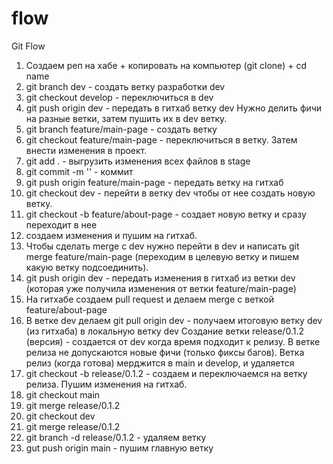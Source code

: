 # flow

Git Flow

1. Создаем реп на хабе + копировать на компьютер (git clone) + cd name
2. git branch dev - создать ветку разработки dev
3. git checkout develop - переключиться в dev
4. git push origin dev - передать в гитхаб ветку dev
   Нужно делить фичи на разные ветки, затем пушить их в dev ветку.
5. git branch feature/main-page - создать ветку
6. git checkout feature/main-page - переключиться в ветку. Затем внести изменения в проект.
7. git add . - выгрузить изменения всех файлов в stage
8. git commit -m '' - коммит
9. git push origin feature/main-page - передать ветку на гитхаб
10. git checkout dev - перейти в ветку dev чтобы от нее создать новую ветку.
11. git checkout -b feature/about-page - создает новую ветку и сразу переходит в нее
12. создаем изменения и пушим на гитхаб.
13. Чтобы сделать merge с dev нужно перейти в dev и написать git merge feature/main-page (переходим в целевую ветку и пишем какую
    ветку подсоединить).
14. git push origin dev - передать изменения в гитхаб из ветки dev (которая уже получила изменения от ветки feature/main-page)
15. На гитхабе создаем pull request и делаем merge с веткой feature/about-page
16. В ветке dev делаем git pull origin dev - получаем итоговую ветку dev (из гитхаба) в локальную ветку dev
    Создание ветки release/0.1.2 (версия) - создается от dev когда время подходит к релизу. В ветке релиза не допускаются новые фичи
    (только фиксы багов). Ветка релиз (когда готова) мерджится в main и develop, и удаляется
17. git checkout -b release/0.1.2 - создаем и переключаемся на ветку релиза. Пушим изменения на гитхаб.
18. git checkout main
19. git merge release/0.1.2
20. git checkout dev
21. git merge release/0.1.2
22. git branch -d release/0.1.2 - удаляем ветку
23. gut push origin main - пушим главную ветку
